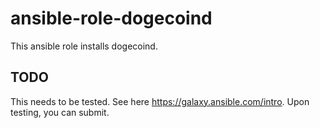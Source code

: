 # ansible-role-dogecoind

This ansible role installs dogecoind.

## TODO

This needs to be tested. See here <https://galaxy.ansible.com/intro>. Upon testing, you can submit.
